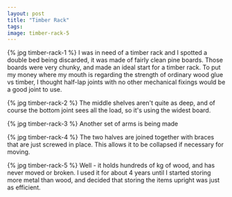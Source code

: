 ```yaml
---
layout: post
title: "Timber Rack"
tags:
image: timber-rack-5
---
```

{% jpg timber-rack-1 %} I was in need of a timber rack and I spotted a double bed being discarded, it was made of fairly clean pine boards. Those boards were very chunky, and made an ideal start for a timber rack. To put my money where my mouth is regarding the strength of ordinary wood glue vs timber, I thought half-lap joints with no other mechanical fixings would be a good joint to use.

{% jpg timber-rack-2 %} The middle shelves aren't quite as deep, and of course the bottom joint sees all the load, so it's using the widest board.

{% jpg timber-rack-3 %} Another set of arms is being made

{% jpg timber-rack-4 %} The two halves are joined together with braces that are just screwed in place. This allows it to be collapsed if necessary for moving.

{% jpg timber-rack-5 %} Well - it holds hundreds of kg of wood, and has never moved or broken. I used it for about 4 years until I started storing more metal than wood, and decided that storing the items upright was just as efficient.


